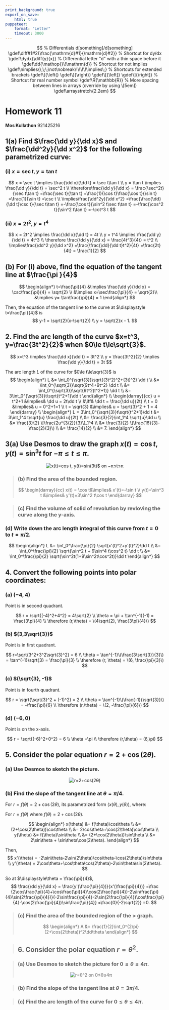 ```yaml
---
print_background: true
export_on_save:
    html: true
puppeteer:
    format: "Letter"
    timeout: 3000
---
```


$$
    % Differentials d[something]/d[something]
    \gdef\diff#1#2{\frac{\mathrm{d}#1}{\mathrm{d}#2}}
    % Shortcut for dy/dx
    \gdef\dydx{\diff{y}{x}}
    % Differential letter "d" with a thin space before it
    \gdef\dd{\mathop{}\!\mathrm{d}}
    % Shortcut for not implies
    \gdef\nimplies{\;\;\;\not\nobreak\!\!\!\!\implies\;}
    % Shortcuts for extended brackets
    \gdef\({\left(} \gdef\){\right)}
    \gdef\[{\left[} \gdef\]{\right]}
    % Shortcut for real number symbol
    \gdef\R{\mathbb{R}}
    % More spacing between lines in arrays (override by using \[5em])
    \gdef\arraystretch{2.2em}
$$


# Homework 11

**Mos Kullathon**
921425216

## 1(a) Find $\frac{\dd y}{\dd x}$ and $\frac{\dd^2y}{\dd x^2}$ for the following parametrized curve:

### (i) $x=\sec t, y=\tan t$

$$
x = \sec t \implies \frac{\dd x}{\dd t} = \sec t\tan t \\
y = \tan t \implies \frac{\dd y}{\dd t} = \sec^2 t \\
\therefore\frac{\dd y}{\dd x}
= \frac{\sec^2t}{\sec t\tan t}
=\frac{\sec t}{\tan t}
=\frac{1}{\cos t}\frac{\cos t}{\sin t}
=\frac{1}{\sin t}
=\csc t \\
\implies\frac{\dd^2y}{\dd x^2}
=\frac{\frac{\dd}{\dd t}\csc t}{\sec t\tan t}
=-\frac{\cos t}{\sin^2 t\sec t\tan t}
=-\frac{\cos^2 t}{\sin^2 t\tan t}
=-\cot^3 t
$$

### (ii) $x=2t^2, y=t^4$

$$
x = 2t^2 \implies \frac{\dd x}{\dd t} = 4t \\
y = t^4 \implies \frac{\dd y}{\dd t} = 4t^3 \\
\therefore \frac{\dd y}{\dd x} = \frac{4t^3}{4t} = t^2 \\
\implies\frac{\dd^2 y}{\dd x^2}
=\frac{\frac{\dd}{\dd t}t^2}{4t}
=\frac{2t}{4t} = \frac{1}{2}
$$

## (b) For (i) above, find the equation of the tangent line at $\frac{\pi }{4}$

$$
\begin{align*}
    t=\frac{\pi}{4}
    &\implies
    \frac{\dd y}{\dd x} = \csc\frac{\pi}{4} = \sqrt{2} \\
    &\implies
    x=\sec\frac{\pi}{4} = \sqrt{2}\\
    &\implies
    y= \tan\frac{\pi}{4} = 1
\end{align*}
$$

Then, the equation of the tangent line to the curve at $\displaystyle t=\frac{\pi}{4}$ is
$$
y-1 = \sqrt{2}(x-\sqrt{2}) \\
y = \sqrt{2}x - 1.
$$

## 2. Find the arc length of the curve $x=t^3, y=\frac{3t^2}{2}$ when $0\le t\le\sqrt{3}$.

$$
x=t^3 \implies \frac{\dd x}{\dd t} = 3t^2 \\
y = \frac{3t^2}{2} \implies \frac{\dd y}{\dd t} = 3t
$$

The arc length $L$ of the curve for $0\le t\le\sqrt{3}$ is
$$
\begin{align*}
    L &= \int_0^{\sqrt{3}}\sqrt{(3t^2)^2+(3t)^2} \dd t \\
    &= \int_0^{\sqrt{3}}\sqrt{9t^4+9t^2} \dd t \\
    &= \int_0^{\sqrt{3}}\sqrt{9t^2(t^2+1)} \dd t \\
    &= 3\int_0^{\sqrt{3}}t\sqrt{t^2+1}\dd t
\end{align*}
\\
\begin{darray}{cc}
    u = t^2+1 &\implies& \dd u = 2t\dd t \\
    &\iff& \dd t = \frac{\dd u}{2t} \\
    t = 0 &\implies& u = 0^2+1=1 \\
    t = \sqrt{3} &\implies& u = \sqrt{3}^2 + 1 = 4
\end{darray}
\\
\begin{align*}
    L = 3\int_0^{\sqrt{3}}t\sqrt{t^2+1}\dd t
    &= 3\int_1^4 t\sqrt{u} \frac{\dd u}{2t} \\
    &= \frac{3}{2}\int_1^4 \sqrt{u}\dd u \\
    &= \frac{3}{2} \[\frac{2u^{3/2}}{3}\]_1^4 \\
    &= \frac{3}{2} \(\frac{16}{3}-\frac{2}{3}\) \\
    &= \frac{14}{2} \\
    &= 7.
\end{align*}
$$

## 3(a) Use Desmos to draw the graph $x(t)=\cos t, y(t)=\sin^3t$ for $-\pi\le t\le\pi$.

<center>

![x(t)=cos t, y(t)=sin(3t)$ on −π≤t≤π](assets/hw_11_3a.svg)

</center>

> ### (b) Find the area of the bounded region.
>
> $$
> \begin{darray}{cc}
>     x(t) = \cos t&\implies& x'(t)=-\sin t \\
>     y(t)=\sin^3 t &\implies& y'(t)=3\sin^2 t\cos t
> \end{darray}
> $$


> ### (c\) Find the volume of solid of revolution by revloving the curve along the y-axis.

### (d) Write down the arc length integral of this curve from $t=0$ to $t=\pi/2$.

$$
\begin{align*}
    L &= \int_0^\frac{\pi}{2} \sqrt{x'(t)^2+y'(t)^2}\dd t \\
    &= \int_0^\frac{\pi}{2}
    \sqrt{\sin^2 t + 9\sin^4 t\cos^2 t} \dd t \\
    &= \int_0^\frac{\pi}{2}
    \sqrt{\sin^2t(1+9\sin^2t\cos^2t)}\dd t
\end{align*}
$$


## 4. Convert the following points into polar coordinates:

### (a) $(-4,4)$

Point is in second quadrant.

$$
r = \sqrt{(-4)^2+4^2} = 4\sqrt{2} \\
\theta = \pi + \tan^{-1}(-1) = \frac{3\pi}{4} \\
\therefore (r,\theta) = \(4\sqrt{2}, \frac{3\pi}{4}\)
$$

### (b) $(3,3\sqrt{3})$

Point is in first quadrant.

$$
r=\sqrt{3^2+3^2\sqrt{3}^2} = 6 \\
\theta = \tan^{-1}\(\frac{3\sqrt{3}}{3}\) = \tan^{-1}\sqrt{3} = \frac{\pi}{3} \\
\therefore (r, \theta) = \(6, \frac{\pi}{3}\)
$$

### (c\) $(\sqrt{3}, -1)$

Point is in fourth quadrant.

$$
r = \sqrt{\sqrt{3}^2 + (-1)^2} = 2 \\
\theta = \tan^{-1}\(\frac{-1}{\sqrt{3}}\) = -\frac{\pi}{6} \\
\therefore (r,\theta) = \(2, -\frac{\pi}{6}\)
$$

### (d) $(-6,0)$

Point is on the x-axis.

$$
r = \sqrt{(-6)^2+0^2} = 6 \\
\theta =\pi \\
\therefore (r,\theta) = (6,\pi)
$$


## 5. Consider the polar equation $r=2+\cos(2\theta)$.

### (a) Use Desmos to sketch the picture.
<center>

![r=2+cos(2θ)](assets/hw_11_5a.svg)

</center>

### (b) Find the slope of the tangent line at $\theta=\pi/4$.

For $r=f(\theta)=2+\cos(2\theta)$, its parametrized form $(x(\theta),y(\theta))$, where:

For $r=f(\theta)$ where $f(\theta)=2+\cos(2\theta)$.


$$
\begin{align*}
    x(\theta) &= f(\theta)\cos\theta \\
    &= (2+\cos(2\theta))\cos\theta \\
    &= 2\cos\theta+\cos(2\theta)\cos\theta \\
    y(\theta) &= f(\theta)\sin\theta \\
    &= (2+\cos(2\theta))\sin\theta \\
    &= 2\sin\theta + \sin\theta\cos(2\theta).
\end{align*}
$$

Then,
$$
x'(\theta) = -2\sin\theta-2\sin(2\theta)\cos\theta-\cos(2\theta)\sin\theta \\
y'(\theta) = 2\cos\theta+\cos\theta\cos(2\theta)-2\sin\theta\sin(2\theta).
$$

So at $\displaystyle\theta = \frac{\pi}{4}$,
$$
\frac{\dd y}{\dd x} = \frac{y'(\frac{\pi}{4})}{x'(\frac{\pi}{4})}
=\frac
{2\cos\frac{\pi}{4}+\cos\frac{\pi}{4}\cos(2\frac{\pi}{4})-2\sin\frac{\pi}{4}\sin(2\frac{\pi}{4})}{-2\sin\frac{\pi}{4}-2\sin(2\frac{\pi}{4})\cos\frac{\pi}{4}-\cos(2\frac{\pi}{4})\sin\frac{\pi}{4}}
=\frac{0}{-2\sqrt{2}}
=0.
$$

> ### (c\) Find the area of the bounded region of the > graph.
>
> $$
> \begin{align*}
>     A &= \frac{1}{2}\int_0^{2\pi}(2+\cos(2\theta))^2\dd\theta
> \end{align*}
> $$


> ## 6. Consider the polar equation $r=\theta^2$.

> ### (a) Use Desmos to sketch the picture for $0\le\theta\le4\pi$.
> <center>
>
> ![r=θ^2 on 0≤θ≤4π](assets/hw_11_6a.svg)
>
> </center>

> ### (b) Find the slope of the tangent line at $\theta=3\pi/4$.

> ### (c\) Find the arc length of the curve for $0\le\theta\le4\pi$.
